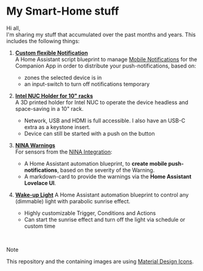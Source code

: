 # My Smart-Home stuff

Hi all,  
I'm sharing my stuff that accumulated over the past months and years. This includes the following things:

1. **[Custom flexible Notification](Custom-flexible-Notification)**  
   A Home Assistant script blueprint to manage [Mobile Notifications](https://companion.home-assistant.io/docs/notifications/notifications-basic) for the Companion App in order to distribute your push-notifications, based on:
   - zones the selected device is in 
   - an input-switch to turn off notifications temporary

2. **[Intel NUC Holder for 10" racks](Intel-NUC-Holder_for_10-inch-Rack)**  
   A 3D printed holder for Intel NUC to operate the device headless and space-saving in a 10" rack.
   - Network, USB and HDMI is full accessible. I also have an USB-C extra as a keystone insert.
   - Device can still be started with a push on the button

3. **[NINA Warnings](NINA-Warnmeldungen)**  
   For sensors from the [NINA Integration](https://www.home-assistant.io/integrations/nina/): 
   - A Home Assistant automation blueprint, to **create mobile push-notifications**, based on the severity of the Warning.
   - A markdown-card to provide the warnings via the **Home Assistant Lovelace UI**.

4. **[Wake-up Light](wake-up_light)**
   A Home Assistant automation blueprint to control any (dimmable) light with parabolic sunrise effect.
   - Highly customizable Trigger, Conditions and Actions
   - Can start the sunrise effect and turn off the light via schedule or custom time


<br>

> [!NOTE]  
> This repository and the containing images are using [Material Design Icons](https://pictogrammers.com/library/mdi/).